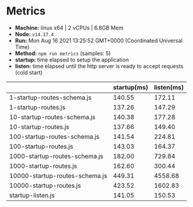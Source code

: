 # Metrics
* __Machine:__ linux x64 | 2 vCPUs | 6.8GB Mem
* __Node:__ `v14.17.4`
* __Run:__ Mon Aug 16 2021 13:25:52 GMT+0000 (Coordinated Universal Time)
* __Method:__ `npm run metrics` (samples: 5)
* __startup:__ time elapsed to setup the application
* __listen:__ time elapsed until the http server is ready to accept requests (cold start)

| | startup(ms) | listen(ms) |
|-| -       | -      |
| 1-startup-routes-schema.js | 140.55 | 172.11 |
| 1-startup-routes.js | 137.26 | 147.29 |
| 10-startup-routes-schema.js | 140.38 | 177.28 |
| 10-startup-routes.js | 137.66 | 149.40 |
| 100-startup-routes-schema.js | 141.54 | 224.81 |
| 100-startup-routes.js | 143.03 | 164.37 |
| 1000-startup-routes-schema.js | 182.00 | 729.84 |
| 1000-startup-routes.js | 162.60 | 300.44 |
| 10000-startup-routes-schema.js | 449.31 | 4558.68 |
| 10000-startup-routes.js | 423.52 | 1602.83 |
| startup-listen.js | 141.05 | 150.53 |

